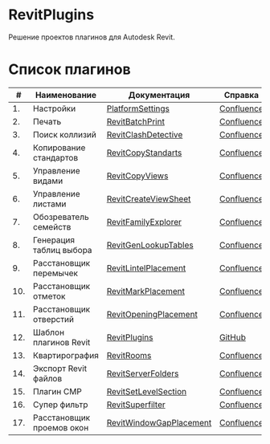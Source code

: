 # RevitPlugins
Решение проектов плагинов для Autodesk Revit.

# Список плагинов

| #   | Наименование              | Документация                                                 | Справка                                                                |
|-----|---------------------------|--------------------------------------------------------------|------------------------------------------------------------------------|
| 1.  | Настройки                 | [PlatformSettings](PlatformSettings/README.md)               | [Confluence](https://kb.a101.ru/pages/viewpage.action?pageId=67829987) |
| 2.  | Печать                    | [RevitBatchPrint](RevitBatchPrint/README.md)                 | [Confluence](https://kb.a101.ru/pages/viewpage.action?pageId=67829996) |
| 3.  | Поиск коллизий            | [RevitClashDetective](RevitClashDetective/README.md)         | [Confluence](https://kb.a101.ru/pages/viewpage.action?pageId=67830002) |
| 4.  | Копирование стандартов    | [RevitCopyStandarts](RevitCopyStandarts/README.md)           | [Confluence](https://kb.a101.ru/pages/viewpage.action?pageId=67846251) |
| 5.  | Управление видами         | [RevitCopyViews](RevitCopyViews/README.md)                   | [Confluence](https://kb.a101.ru/pages/viewpage.action?pageId=67829994) |
| 6.  | Управление листами        | [RevitCreateViewSheet](RevitCreateViewSheet/README.md)       | [Confluence](https://kb.a101.ru/pages/viewpage.action?pageId=67829996) |
| 7.  | Обозреватель семейств     | [RevitFamilyExplorer](RevitFamilyExplorer/README.md)         | [Confluence](https://kb.a101.ru/pages/viewpage.action?pageId=67829981) |
| 8.  | Генерация таблиц выбора   | [RevitGenLookupTables](RevitGenLookupTables/README.md)       | [Confluence](https://kb.a101.ru/pages/viewpage.action?pageId=67829981) |
| 9.  | Расстановщик перемычек    | [RevitLintelPlacement](RevitLintelPlacement/README.md)       | [Confluence](https://kb.a101.ru/pages/viewpage.action?pageId=67829981) |
| 10. | Расстановщик отметок      | [RevitMarkPlacement](RevitMarkPlacement/README.md)           | [Confluence](https://kb.a101.ru/pages/viewpage.action?pageId=67829985) |
| 11. | Расстановщик отверстий    | [RevitOpeningPlacement](RevitOpeningPlacement/README.md)     | [Confluence](https://kb.a101.ru/pages/viewpage.action?pageId=67829981) |
| 12. | Шаблон плагинов Revit     | [RevitPlugins](RevitPlugins/README.md)                       | [GitHub](https://github.com/dosymep/RevitPluginTemplate)               |
| 13. | Квартирография            | [RevitRooms](RevitRooms/README.md)                           | [Confluence](https://kb.a101.ru/pages/viewpage.action?pageId=67841778) |
| 14. | Экспорт Revit файлов      | [RevitServerFolders](RevitServerFolders/README.md)           | [Confluence](https://kb.a101.ru/pages/viewpage.action?pageId=67830006) |
| 15. | Плагин СМР                | [RevitSetLevelSection](RevitSetLevelSection/README.md)       | [Confluence](https://kb.a101.ru/pages/viewpage.action?pageId=82619824) |
| 16. | Супер фильтр              | [RevitSuperfilter](RevitSuperfilter/README.md)               | [Confluence](https://kb.a101.ru/pages/viewpage.action?pageId=67829991) |
| 17. | Расстановщик проемов окон | [RevitWindowGapPlacement](RevitWindowGapPlacement/README.md) | [Confluence](https://kb.a101.ru/pages/viewpage.action?pageId=67829981) |

